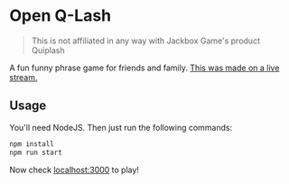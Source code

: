# Open Q-Lash

> This is not affiliated in any way with Jackbox Game's product Quiplash

A fun funny phrase game for friends and family. [This was made on a live stream.](https://www.twitch.tv/videos/583743980)

## Usage

You'll need NodeJS. Then just run the following commands:

```bash
npm install
npm run start
```

Now check [localhost:3000](http://localhost:3000) to play!
